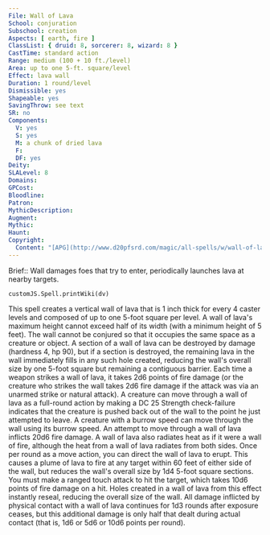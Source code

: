 ```yaml
---
File: Wall of Lava
School: conjuration
Subschool: creation
Aspects: [ earth, fire ]
ClassList: { druid: 8, sorcerer: 8, wizard: 8 }
CastTime: standard action
Range: medium (100 + 10 ft./level)
Area: up to one 5-ft. square/level
Effect: lava wall
Duration: 1 round/level
Dismissible: yes
Shapeable: yes
SavingThrow: see text
SR: no
Components:
  V: yes
  S: yes
  M: a chunk of dried lava
  F: 
  DF: yes
Deity: 
SLALevel: 8
Domains: 
GPCost: 
Bloodline: 
Patron: 
MythicDescription: 
Augment: 
Mythic: 
Haunt: 
Copyright:
  Content: "[APG](http://www.d20pfsrd.com/magic/all-spells/w/wall-of-lava)"
---
```

Brief:: Wall damages foes that try to enter, periodically launches lava at nearby targets.

```dataviewjs
customJS.Spell.printWiki(dv)
```

This spell creates a vertical wall of lava that is 1 inch thick for every 4 caster levels and composed of up to one 5-foot square per level. A wall of lava's maximum height cannot exceed half of its width (with a minimum height of 5 feet). The wall cannot be conjured so that it occupies the same space as a creature or object. A section of a wall of lava can be destroyed by damage (hardness 4, hp 90), but if a section is destroyed, the remaining lava in the wall immediately fills in any such hole created, reducing the wall's overall size by one 5-foot square but remaining a contiguous barrier. Each time a weapon strikes a wall of lava, it takes 2d6 points of fire damage (or the creature who strikes the wall takes 2d6 fire damage if the attack was via an unarmed strike or natural attack).  A creature can move through a wall of lava as a full-round action by making a DC 25 Strength check-failure indicates that the creature is pushed back out of the wall to the point he just attempted to leave. A creature with a burrow speed can move through the wall using its burrow speed. An attempt to move through a wall of lava inflicts 20d6 fire damage. A wall of lava also radiates heat as if it were a wall of fire, although the heat from a wall of lava radiates from both sides.  Once per round as a move action, you can direct the wall of lava to erupt. This causes a plume of lava to fire at any target within 60 feet of either side of the wall, but reduces the wall's overall size by 1d4 5-foot square sections. You must make a ranged touch attack to hit the target, which takes 10d6 points of fire damage on a hit. Holes created in a wall of lava from this effect instantly reseal, reducing the overall size of the wall.  All damage inflicted by physical contact with a wall of lava continues for 1d3 rounds after exposure ceases, but this additional damage is only half that dealt during actual contact (that is, 1d6 or 5d6 or 10d6 points per round).
